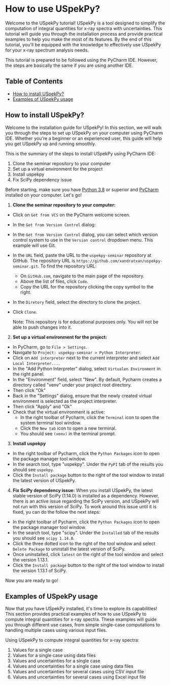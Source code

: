 # How to use USpekPy?

Welcome to the USpekPy tutorial! USpekPy is a tool designed to simplify the computation of integral quantities for x-ray spectra with uncertainties. 
This tutorial will guide you through the installation process and provide practical examples to help you make the most of its features. 
By the end of this tutorial, you'll be equipped with the knowledge to effectively use USpekPy for your x-ray spectrum analysis needs.

This tutorial is prepared to be followed using the PyCharm IDE. 
However, the steps are basically the same if you are using another IDE.

## Table of Contents
- [How to install USpekPy?](#how-to-install-uspekpy)
- [Examples of USpekPy usage](#examples-of-uspekpy-usage)

## How to install USpekPy?
Welcome to the installation guide for USpekPy! 
In this section, we will walk you through the steps to set up USpekPy on your computer using PyCharm IDE. 
Whether you're a beginner or an experienced user, this guide will help you get USpekPy up and running smoothly.

This is the summary of the steps to install USpekPy using PyCharm IDE:
1. Clone the seminar repository to your computer
2. Set up a virtual environment for the project
3. Install uspekpy
4. Fix SciPy dependency issue

Before starting, make sure you have [Python 3.8](https://phoenixnap.com/kb/upgrade-python) or superior and 
[PyCharm](https://www.jetbrains.com/help/pycharm/installation-guide.html) installed on your computer. Let's go!

1. **Clone the seminar repository to your computer:**
  - Click on `Get from VCS` on the PyCharm welcome screen.
  - In the `Get from Version Control` dialog:
  - In the `Get from Version Control` dialog, you can select which version control system to use in the `Version control` dropdown menu. This example will use Git.
  - In the `URL` field, paste the URL to the `uspekpy-seminar` repository at GitHub. The repository URL is `https://github.com/xandratxan/uspekpy-seminar.git`. To find the repository URL:
    - On `GitHub.com`, navigate to the main page of the repository.
    - Above the list of files, click `Code`.
    - Copy the URL for the repository clicking the copy symbol to the right.
  - In the `Diretory` field, select the directory to clone the project.
  - Click `Clone`.

    Note: This repository is for educational purposes only. You will not be able to push changes into it.
   
2. **Set up a virtual environment for the project:**
  - In PyCharm, go to `File > Settings`.
  - Navigate to `Project: uspekpy-seminar > Python Interpreter`.
  - Click on `Add interpreter` next to the current interpreter and select `Add Local Interpreter...`.
  - In the "Add Python Interpreter" dialog, select `Virtualen Environment` in the right panel.
  - In the "Environment" field, select "New". By default, Pycharm creates a directory called "venv" under your project root directory.
  - Then click "Ok"
  - Back in the "Settings" dialog, ensure that the newly created virtual environment is selected as the project interpreter.
  - Then click "Apply" and "Ok"
  - Check that the virtual environment is active:
    - In the right toolbar of Pycharm, click the `Terminal` icon to open the system terminal tool window.
    - Click the `New tab` icon to open a new terminal.
    - You should see `(venv)` in the terminal prompt.

3. **Install uspekpy**
- In the right toolbar of Pycharm, click the `Python Packages` icon to open the package manager tool window.
- In the search tool, type "uspekpy". Under the `PyPI` tab of the results you should see `uspekpy`.
- Click the `Install package` button to the right of the tool window to install the latest version of USpekPy.
 
4. **Fix SciPy dependency issue:** 
When you install USpekPy, the latest stable version of SciPy (1.14.0) is installed as a dependency.
However, there is an active issue regarding the SciPy version, and USpekPy will not run with this version of SciPy.
To work around this issue until it is fixed, yu can do the follow the next steps:
- In the right toolbar of Pycharm, click the `Python Packages` icon to open the package manager tool window.
- In the search tool, type "scipy". Under the `Installed` tab of the results you should see `scipy 1.14.0`.
- Click the three dotted icon to the right of the tool window and select `Delete Package` to uninstall the latest version of SciPy.
- Once uninstalled, click `latest` on the right of the tool window and select the version 1.13.1.
- Click the `Install package` button to the right of the tool window to install the version 1.13.1 of SciPy.

Now you are ready to go!

## Examples of USpekPy usage
Now that you have USpekPy installed, it's time to explore its capabilities! 
This section provides practical examples of how to use USpekPy to compute integral quantities for x-ray spectra. 
These examples will guide you through different use cases, from simple single-case computations to handling multiple cases using various input files.

Using USpekPy to compute integral quantities for x-ray spectra:
1. Values for a single case
2. Values for a single case using data files
3. Values and uncertainties for a single case
4. Values and uncertainties for a single case using data files
5. Values and uncertainties for several cases using CSV input file
6. Values and uncertainties for several cases using Excel input file
